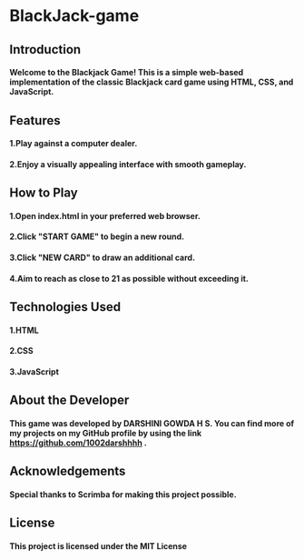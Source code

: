 # BlackJack-game
## Introduction
#### Welcome to the Blackjack Game! This is a simple web-based implementation of the classic Blackjack card game using HTML, CSS, and JavaScript.

## Features
#### 1.Play against a computer dealer.
#### 2.Enjoy a visually appealing interface with smooth gameplay.
## How to Play
#### 1.Open index.html in your preferred web browser.
#### 2.Click "START GAME" to begin a new round.
#### 3.Click "NEW CARD" to draw an additional card.
#### 4.Aim to reach as close to 21 as possible without exceeding it.
## Technologies Used
#### 1.HTML
#### 2.CSS
#### 3.JavaScript
## About the Developer
#### This game was developed by DARSHINI GOWDA H S. You can find more of my projects on my GitHub profile by using the link https://github.com/1002darshhhh .
## Acknowledgements
#### Special thanks to Scrimba for making this project possible.

## License
#### This project is licensed under the MIT License 
